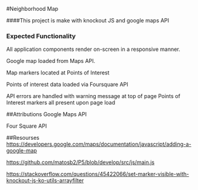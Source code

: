 #Neighborhood Map

####This project is make with knockout JS and google maps API

### Expected Functionality
All application components render on-screen in a responsive manner.

Google map loaded from Maps API.

Map markers located at Points of Interest 

Points of interest data loaded via Foursquare API

API errors are handled with warning message at top of page
Points of Interest markers all present upon page load


##Attributions
Google Maps API

Four Square API

##Resourses 
 https://developers.google.com/maps/documentation/javascript/adding-a-google-map

https://github.com/matosb2/P5/blob/develop/src/js/main.js

https://stackoverflow.com/questions/45422066/set-marker-visible-with-knockout-js-ko-utils-arrayfilter
